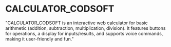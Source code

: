 # CALCULATOR_CODSOFT
"CALCULATOR_CODSOFT is an interactive web calculator for basic arithmetic (addition, subtraction, multiplication, division). It features buttons for operations, a display for inputs/results, and supports voice commands, making it user-friendly and fun."
